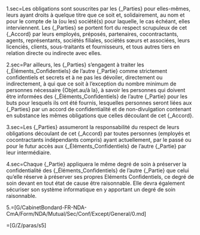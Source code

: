 1.sec=Les obligations sont souscrites par les {_Parties} pour elles-mêmes, leurs ayant droits à quelque titre que ce soit et, solidairement, au nom et pour le compte de la (ou les) société(s) pour laquelle, le cas échéant, elles  interviennent.  Les {_Parties} se portent fort du respect scrupuleux de cet {_Accord} par leurs employés, préposés, partenaires, cocontractants, agents, représentants, sociétés filiales, sociétés sœurs et associées, leurs licenciés, clients, sous-traitants et fournisseurs, et tous autres tiers en relation directe ou indirecte avec elles.
	
2.sec=Par ailleurs, les {_Parties} s’engagent à traiter les {_Éléments_Confidentiels} de l’autre {_Partie} comme strictement confidentiels et secrets et à ne pas les dévoiler, directement ou indirectement, à qui que ce soit à l’exception du nombre minimum de personnes nécessaire {Objet.au/à la}, à savoir les personnes qui doivent être informées des {_Éléments_Confidentiels} de l’autre {_Partie} pour les buts pour lesquels ils ont été fournis, lesquelles personnes seront liées aux {_Parties} par un accord de confidentialité et de non-divulgation contenant en substance les mêmes obligations que celles découlant de cet {_Accord}.

3.sec=Les {_Parties} assumeront la responsabilité du respect de leurs obligations découlant de cet {_Accord} par toutes personnes (employés et cocontractants indépendants compris) ayant actuellement, par le passé ou pour le futur accès aux {_Éléments_Confidentiels} de l’autre {_Partie} par leur intermédiaire. 
	
4.sec=Chaque {_Partie} appliquera le même degré de soin à préserver la confidentialité des {_Éléments_Confidentiels} de l’autre {_Partie} que celui qu’elle réserve à préserver ses propres Eléments Confidentiels, ce degré de soin devant en tout état de cause être raisonnable. Elle devra également sécuriser son système informatique en y apportant un degré de soin raisonnable. 

5.=[G/CabinetBondard-FR-NDA-CmA/Form/NDA/Mutual/Sec/Conf/Except/General/0.md]	

=[G/Z/paras/s5]
